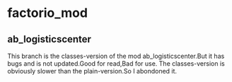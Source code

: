# factorio_mod

## ab_logisticscenter
This branch is the classes-version of the mod ab_logisticscenter.But it has bugs and is not updated.Good for read,Bad for use.
The classes-version is obviously slower than the plain-version.So I abondoned it.
